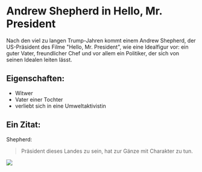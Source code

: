 # Andrew Shepherd in Hello, Mr. President

Nach den viel zu langen Trump-Jahren kommt einem Andrew Shepherd, der US-Präsident des Filme "Hello, Mr. President", wie eine Idealfigur vor: ein guter Vater, freundlicher Chef und vor allem ein Politiker, der sich von seinen Idealen leiten lässt.

## Eigenschaften:
* Witwer
* Vater einer Tochter
* verliebt sich in eine Umweltaktivistin

## Ein Zitat:
Shepherd:
> Präsident dieses Landes zu sein, hat zur Gänze mit Charakter zu tun.

<img src="https://cdn.pixabay.com/photo/2012/02/18/22/54/barack-14774__340.jpg"/>

